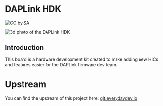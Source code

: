 # DAPLink HDK
[![CC by SA](https://i.creativecommons.org/l/by-sa/4.0/88x31.png)](https://creativecommons.org/licenses/by-sa/4.0/)

![3d photo of the DAPLink HDK](img/daplink_hdk.png)

## Introduction
This board is a hardware development kit created to make adding new HICs and features easier for the DAPLink firmware dev team.

# Upstream
You can find the upstream of this project here: [git.everydaydev.io](https://git.everydaydev.io/opensource/daplink-hdk)
